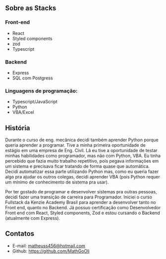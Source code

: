 ## Sobre as Stacks

### Front-end

- React
- Styled components
- zod
- Typescript

### Backend

- Express
- SQL com Postgress

### Linguagens de programação:

- Typescript/JavaScript
- Python
- VBA/Excel

## História

Durante o curso de eng. mecânica decidi também aprender Python porque queria aprender a programar. Tive a minha primeira oportunidade de estágio em uma empresa de Eng. Civil. Lá eu tive a oportunidade de testar minhas habilidades como programador, mas não com Python, VBA. Eu tinha percebido que fazia muito trabalho repetitivo, pois pegava informações em um sistema e precisava ficar tratando de forma quase que automática. Decidi automatizar essa parte utilizando Python mas, como eu queria fazer algo pra ajudar os outros colegas, decidi aprender VBA (pois Python requer um mínimo de conhecimento de sistema pra usar).

Por ter gostado de programar e desenvolver sistemas pra outras pessoas, decidi fazer uma transição de carreira para Programador. Iniciei o curso Fullstack da Kenzie Academy Brasil para aprender a desenvolver tanto no Front end, quanto no Backend. Já possuo certificação como Desenvolvedor Front end com React, Styled components, Zod e estou cursando o Backend (atualmente com Express). 

## Contatos
- E-mail: matheuss456@hotmail.com
- Github: https://github.com/MathGoOli
